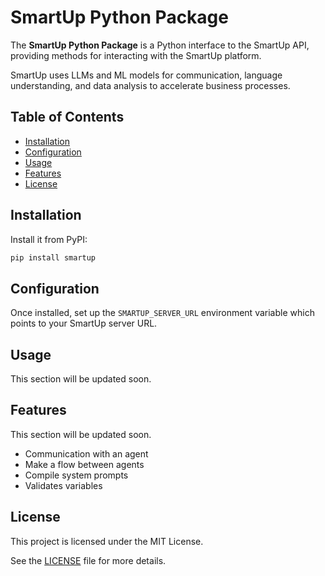 # SmartUp Python Package

The **SmartUp Python Package** is a Python interface to the SmartUp API, providing methods for interacting with the SmartUp platform.

SmartUp uses LLMs and ML models for communication, language understanding, and data analysis to accelerate business processes.

## Table of Contents

- [Installation](#installation)
- [Configuration](#configuration)
- [Usage](#usage)
- [Features](#features)
- [License](#license)

## Installation

Install it from PyPI:

```bash
pip install smartup
```

## Configuration

Once installed, set up the `SMARTUP_SERVER_URL` environment variable which points to your SmartUp server URL.

## Usage

This section will be updated soon.

## Features

This section will be updated soon.

- Communication with an agent
- Make a flow between agents
- Compile system prompts
- Validates variables

## License

This project is licensed under the MIT License.

See the [LICENSE](LICENSE) file for more details.
